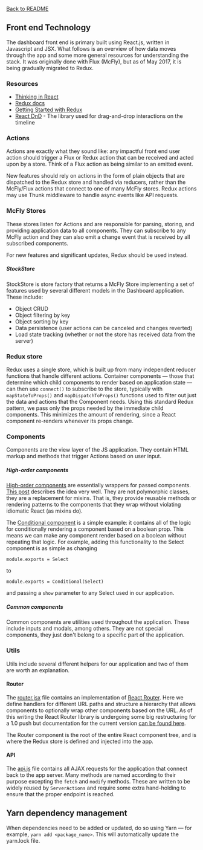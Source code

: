 [Back to README](../README.md)

## Front end Technology

The dashboard front end is primary built using React.js, written in Javascript and JSX. What follows is an overview of how data moves through the app and some more general resources for understanding the stack. It was originally done with Flux (McFly), but as of May 2017, it is being gradually migrated to Redux.

### Resources
- [Thinking in React](https://facebook.github.io/react/docs/thinking-in-react.html)
- [Redux docs](http://redux.js.org/)
- [Getting Started with Redux](https://egghead.io/courses/getting-started-with-redux)
- [React DnD](http://gaearon.github.io/react-dnd/) - The library used for drag-and-drop interactions on the timeline

### Actions
Actions are exactly what they sound like: any impactful front end user action should trigger a Flux or Redux action that can be received and acted upon by a store. Think of a Flux action as being similar to an emitted event.

New features should rely on actions in the form of plain objects that are dispatched to the Redux store and handled via reducers, rather than the McFly/Flux actions that connect to one of many McFly stores. Redux actions may use Thunk middleware to handle async events like API requests.

### McFly Stores
These stores listen for Actions and are responsible for parsing, storing, and providing application data to all components. They can subscribe to any McFly action and they can also emit a change event that is received by all subscribed components.

For new features and significant updates, Redux should be used instead.

##### StockStore
StockStore is store factory that returns a McFly Store implementing a set of features used by several different models in the Dashboard application. These include:

- Object CRUD
- Object filtering by key
- Object sorting by key
- Data persistence (user actions can be canceled and changes reverted)
- Load state tracking (whether or not the store has received data from the server)

### Redux store
Redux uses a single store, which is built up from many independent reducer functions that handle different actions. Container components — those that determine which child components to render based on application state ­— can then use `connect()` to subscribe to the store, typically with `mapStateToProps()` and `mapDispatchToProps()` functions used to filter out just the data and actions that the Component needs. Using this standard Redux pattern, we pass only the props needed by the immediate child components. This minimizes the amount of rendering, since a React component re-renders whenever its props change.

### Components
Components are the view layer of the JS application. They contain HTML markup and methods that trigger Actions based on user input.

##### High-order components
[High-order components](/app/assets/javascripts/components/high_order) are essentially wrappers for passed components. [This post](https://medium.com/@dan_abramov/mixins-are-dead-long-live-higher-order-components-94a0d2f9e750) describes the idea very well. They are not polymorphic classes, they are a replacement for mixins. That is, they provide reusable methods or rendering patterns to the components that they wrap without violating idiomatic React (as mixins do).

The [Conditional component](/app/assets/javascripts/components/high_order/conditional.jsx) is a simple example: it contains all of the logic for conditionally rendering a component based on a boolean prop. This means we can make any component render based on a boolean without repeating that logic. For example, adding this functionality to the Select component is as simple as changing

	module.exports = Select
to

	module.exports = Conditional(Select)

and passing a `show` parameter to any Select used in our application.

##### Common components
Common components are utilities used throughout the application. These include inputs and modals, among others. They are not special components, they just don't belong to a specific part of the application.

### Utils
Utils include several different helpers for our application and two of them are worth an explanation.

#### Router
The [router.jsx](/app/assets/javascripts/utils/router.jsx) file contains an implementation of [React Router](https://github.com/rackt/react-router). Here we define handlers for different URL paths and structure a hierarchy that allows components to optionally wrap other components based on the URL. As of this writing the React Router library is undergoing some big restructuring for a 1.0 push but documentation for the current version [can be found here](http://rackt.github.io/react-router/).

The Router component is the root of the entire React component tree, and is where the Redux store is defined and injected into the app.

#### API
The [api.js](/app/assets/javascripts/utils/api.js) file contains all AJAX requests for the application that connect back to the app server. Many methods are named according to their  purpose excepting the `fetch` and `modify` methods. These are written to be widely reused by `ServerActions` and require some extra hand-holding to ensure that the proper endpoint is reached.

## Yarn dependency management
When dependencies need to be added or updated, do so using Yarn — for example, `yarn add <package_name>`. This will automatically update the yarn.lock file.
